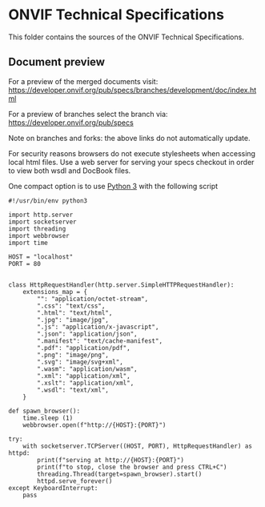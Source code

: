 # ONVIF Technical Specifications
This folder contains the sources of the ONVIF Technical Specifications.

## Document preview

For a preview of the merged documents visit:  
  https://developer.onvif.org/pub/specs/branches/development/doc/index.html

For a preview of branches select the branch via:  
https://developer.onvif.org/pub/specs

Note on branches and forks: the above links do not automatically update.

For security reasons browsers do not execute stylesheets when accessing local html files.
Use a web server for serving your specs checkout in order to view both wsdl and DocBook files.

One compact option is to use [Python 3](https://www.python.org/downloads/) with
the following script

```
#!/usr/bin/env python3

import http.server
import socketserver
import threading
import webbrowser
import time

HOST = "localhost"
PORT = 80


class HttpRequestHandler(http.server.SimpleHTTPRequestHandler):
    extensions_map = {
        "": "application/octet-stream",
        ".css": "text/css",
        ".html": "text/html",
        ".jpg": "image/jpg",
        ".js": "application/x-javascript",
        ".json": "application/json",
        ".manifest": "text/cache-manifest",
        ".pdf": "application/pdf",
        ".png": "image/png",
        ".svg": "image/svg+xml",
        ".wasm": "application/wasm",
        ".xml": "application/xml",
        ".xslt": "application/xml",
        ".wsdl": "text/xml",
    }

def spawn_browser():
    time.sleep (1)
    webbrowser.open(f"http://{HOST}:{PORT}")

try:
    with socketserver.TCPServer((HOST, PORT), HttpRequestHandler) as httpd:
        print(f"serving at http://{HOST}:{PORT}")
        print(f"to stop, close the browser and press CTRL+C")
        threading.Thread(target=spawn_browser).start()
        httpd.serve_forever()
except KeyboardInterrupt:
    pass
```
